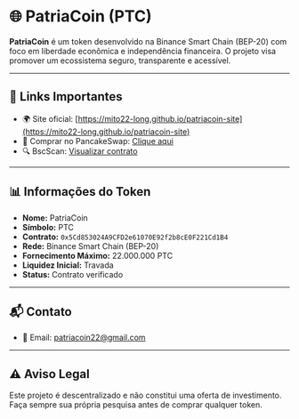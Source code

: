 # 🌐 PatriaCoin (PTC)

**PatriaCoin** é um token desenvolvido na Binance Smart Chain (BEP-20) com foco em liberdade econômica e independência financeira. O projeto visa promover um ecossistema seguro, transparente e acessível.

---

## 🔗 Links Importantes

- 🌍 Site oficial: [https://mito22-long.github.io/patriacoin-site](https://mito22-long.github.io/patriacoin-site)
- 💱 Comprar no PancakeSwap: [Clique aqui](https://pancakeswap.finance/swap?outputCurrency=0x5Cd853024A9CFD2e61070E92f2b8cE0F221Cd1B4)
- 🔍 BscScan: [Visualizar contrato](https://bscscan.com/token/0x5Cd853024A9CFD2e61070E92f2b8cE0F221Cd1B4)

---

## 📊 Informações do Token

- **Nome:** PatriaCoin
- **Símbolo:** PTC
- **Contrato:** `0x5Cd853024A9CFD2e61070E92f2b8cE0F221Cd1B4`
- **Rede:** Binance Smart Chain (BEP-20)
- **Fornecimento Máximo:** 22.000.000 PTC
- **Liquidez Inicial:** Travada
- **Status:** Contrato verificado

---

## 📬 Contato

- 📧 Email: patriacoin22@gmail.com

---

## ⚠️ Aviso Legal

Este projeto é descentralizado e não constitui uma oferta de investimento. Faça sempre sua própria pesquisa antes de comprar qualquer token.
